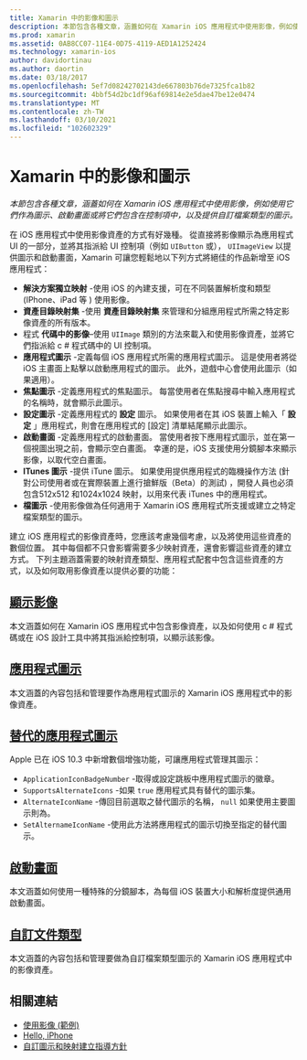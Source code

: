 ```yaml
---
title: Xamarin 中的影像和圖示
description: 本節包含各種文章，涵蓋如何在 Xamarin iOS 應用程式中使用影像，例如使用它們作為圖示、啟動畫面或將它們包含在控制項中，以及提供自訂檔案類型的圖示。
ms.prod: xamarin
ms.assetid: 0AB8CC07-11E4-0D75-4119-AED1A1252424
ms.technology: xamarin-ios
author: davidortinau
ms.author: daortin
ms.date: 03/18/2017
ms.openlocfilehash: 5ef7d08242702143de667803b76de7325fca1b82
ms.sourcegitcommit: 4bbf54d2bc1df96af69814e2e5dae47be12e0474
ms.translationtype: MT
ms.contentlocale: zh-TW
ms.lasthandoff: 03/10/2021
ms.locfileid: "102602329"
---
```

# <a name="images-and-icons-in-xamarinios"></a>Xamarin 中的影像和圖示

_本節包含各種文章，涵蓋如何在 Xamarin iOS 應用程式中使用影像，例如使用它們作為圖示、啟動畫面或將它們包含在控制項中，以及提供自訂檔案類型的圖示。_

在 iOS 應用程式中使用影像資產的方式有好幾種。 從直接將影像顯示為應用程式 UI 的一部分，並將其指派給 UI 控制項（例如 `UIButton` 或）， `UIImageView` 以提供圖示和啟動畫面，Xamarin 可讓您輕鬆地以下列方式將絕佳的作品新增至 iOS 應用程式： 

- **解決方案獨立映射** -使用 iOS 的內建支援，可在不同裝置解析度和類型 (IPhone、iPad 等 ) 使用影像。
- **資產目錄映射集** -使用 **資產目錄映射集** 來管理和分組應用程式所需之特定影像資產的所有版本。
- 程式 **代碼中的影像**–使用 `UIImage` 類別的方法來載入和使用影像資產，並將它們指派給 c # 程式碼中的 UI 控制項。
- **應用程式圖示** -定義每個 iOS 應用程式所需的應用程式圖示。 這是使用者將從 iOS 主畫面上點擊以啟動應用程式的圖示。 此外，遊戲中心會使用此圖示（如果適用）。
- **焦點圖示** -定義應用程式的焦點圖示。 每當使用者在焦點搜尋中輸入應用程式的名稱時，就會顯示此圖示。
- **設定圖示** -定義應用程式的 **設定** 圖示。 如果使用者在其 iOS 裝置上輸入「 **設定** 」應用程式，則會在應用程式的 [設定] 清單結尾顯示此圖示。 
- **啟動畫面** -定義應用程式的啟動畫面。 當使用者按下應用程式圖示，並在第一個視圖出現之前，會顯示空白畫面。 幸運的是，iOS 支援使用分鏡腳本來顯示影像，以取代空白畫面。 
- **ITunes 圖示** -提供 iTune 圖示。 如果使用提供應用程式的臨機操作方法 (針對公司使用者或在實際裝置上進行搶鮮版（Beta）的測試) ，開發人員也必須包含512x512 和1024x1024 映射，以用來代表 iTunes 中的應用程式。
- **檔圖示** -使用影像做為任何適用于 Xamarin iOS 應用程式所支援或建立之特定檔案類型的圖示。

建立 iOS 應用程式的影像資產時，您應該考慮幾個考慮，以及將使用這些資產的數個位置。 其中每個都不只會影響需要多少映射資產，還會影響這些資產的建立方式。 下列主題涵蓋需要的映射資產類型、應用程式配套中包含這些資產的方式，以及如何取用影像資產以提供必要的功能：

## <a name="displaying-an-image"></a>[顯示影像](~/ios/app-fundamentals/images-icons/displaying-an-image.md)

本文涵蓋如何在 Xamarin iOS 應用程式中包含影像資產，以及如何使用 c # 程式碼或在 iOS 設計工具中將其指派給控制項，以顯示該影像。

## <a name="application-icons"></a>[應用程式圖示](~/ios/app-fundamentals/images-icons/app-icons.md)

本文涵蓋的內容包括和管理要作為應用程式圖示的 Xamarin iOS 應用程式中的影像資產。

## <a name="alternate-app-icons"></a>[替代的應用程式圖示](~/ios/app-fundamentals/images-icons/alternate-app-icons.md)

Apple 已在 iOS 10.3 中新增數個增強功能，可讓應用程式管理其圖示：

- `ApplicationIconBadgeNumber` -取得或設定跳板中應用程式圖示的徽章。
- `SupportsAlternateIcons` -如果 `true` 應用程式具有替代的圖示集。
- `AlternateIconName` -傳回目前選取之替代圖示的名稱， `null` 如果使用主要圖示則為。
- `SetAlternameIconName` -使用此方法將應用程式的圖示切換至指定的替代圖示。

## <a name="launch-screens"></a>[啟動畫面](~/ios/app-fundamentals/images-icons/launch-screens.md)

本文涵蓋如何使用一種特殊的分鏡腳本，為每個 iOS 裝置大小和解析度提供通用啟動畫面。

## <a name="custom-document-types"></a>[自訂文件類型](~/ios/app-fundamentals/images-icons/custom-document-types.md)

本文涵蓋的內容包括和管理要做為自訂檔案類型圖示的 Xamarin iOS 應用程式中的影像資產。

## <a name="related-links"></a>相關連結

- [使用影像 (範例) ](/samples/xamarin/ios-samples/workingwithimages)
- [Hello, iPhone](~/ios/get-started/hello-ios/index.md)
- [自訂圖示和映射建立指導方針](https://developer.apple.com/library/ios/#documentation/UserExperience/Conceptual/MobileHIG/IconsImages/IconsImages.html)